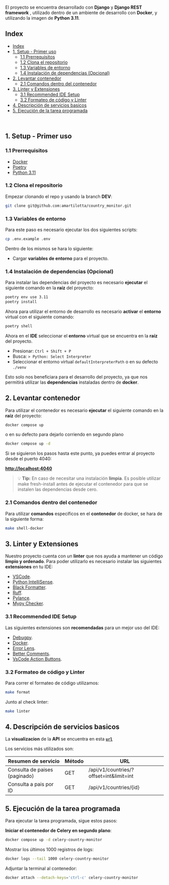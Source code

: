 
El proyecto se encuentra desarrollado con **Django** y **Django REST framework** , utilizado dentro de un ambiente de desarrollo con **Docker**, y utilizando la imagen de **Python 3.11**.



## Index

- [Index](#index)
- [1. Setup - Primer uso](#1-setup---primer-uso)
  - [1.1 Prerrequisitos](#11-prerrequisitos)
  - [1.2 Clona el repositorio](#12-clona-el-repositorio)
  - [1.3 Variables de entorno](#13-variables-de-entorno)
  - [1.4 Instalación de dependencias (Opcional)](#14-instalación-de-dependencias-opcional)
- [2. Levantar contenedor](#2-levantar-contenedor)
  - [2.1 Comandos dentro del contenedor](#21-comandos-dentro-del-contenedor)
- [3. Linter y Extensiones](#3-linter-y-extensiones)
  - [3.1 Recommended IDE Setup](#31-recommended-ide-setup)
  - [3.2 Formateo de código y Linter](#32-formateo-de-código-y-linter)
- [4. Descripción de servicios basicos](#4-descripción-de-servicios-basicos)
- [5. Ejecución de la tarea programada](#5-ejecución-de-la-tarea-programada)

<br />

## 1. Setup - Primer uso

### 1.1 Prerrequisitos

- [Docker](https://docs.docker.com/engine/install/)
- [Poetry](https://python-poetry.org/docs/#installing-with-the-official-installer)
- [Python 3.11](https://www.python.org/)



### 1.2 Clona el repositorio

Empezar clonando el repo y usando la branch **DEV**:

```bash
git clone git@github.com:amartilotta/country_monitor.git
```

### 1.3 Variables de entorno

Para este paso es necesario ejecutar los dos siguientes scripts:

```bash
cp .env.example .env

```

Dentro de los mismos se hara lo siguiente:

- Cargar **variables de entorno** para el proyecto.


### 1.4 Instalación de dependencias (Opcional)

Para instalar las dependencias del proyecto es necesario **ejecutar** el siguiente comando en la **raíz** del proyecto:

```bash
poetry env use 3.11
poetry install
```

Ahora para utilizar el entorno de desarrollo es necesario **activar** el **entorno** virtual con el siguiente comando:

```bash
poetry shell
```


Ahora en el **IDE** seleccionar el **entorno** virtual que se encuentra en la **raíz** del proyecto.


- Presionar: `Ctrl + Shift + P`
- Busca: `> Python: Select Interpreter`
- Seleccionar el entorno virtual `defaultInterpreterPath` o en su defecto `./venv`


Esto solo nos beneficiara para el desarrollo del proyecto, ya que nos permitirá utilizar las **dependencias** instaladas dentro de **docker**.



## 2. Levantar contenedor

Para utilizar el contenedor es necesario **ejecutar** el siguiente comando en la **raíz** del proyecto:

```bash
docker compose up
```
o en su defecto para dejarlo corriendo en segundo plano
```bash
docker compose up -d
```

Si se siguieron los pasos hasta este punto, ya puedes entrar al proyecto desde el puerto 4040:

[**http://localhost:4040**](http://localhost:4040)


> 💡 **Tip:** En caso de necesitar una instalación **limpia**. Es posible utilizar make fresh-install antes de ejecutar el contenedor para que se instalen las dependencias desde cero.


### 2.1 Comandos dentro del contenedor

Para utilizar **comandos** específicos en el **contenedor** de docker, se hara de la siguiente forma:

```bash
make shell-docker
```

## 3. Linter y Extensiones

Nuestro proyecto cuenta con un **linter** que nos ayuda a mantener un código **limpio y ordenado**. Para poder utilizarlo es necesario instalar las siguientes **extensiones** en tu IDE:

- [VSCode](https://code.visualstudio.com/).
- [Python IntelliSense](vscode:extension/ms-python.python).
- [Black Formatter](vscode:extension/ms-python.black-formatter).
- [Ruff](vscode:extension/charliermarsh.ruff).
- [Pylance](vscode:extension/ms-python.vscode-pylance).
- [Mypy Checker](vscode:extension/ms-python.mypy-type-checker).


### 3.1 Recommended IDE Setup

Las siguientes extensiones son **recomendadas** para un mejor uso del IDE:

- [Debugpy](vscode:extension/ms-python.debugpy).
- [Docker](vscode:extension/ms-azuretools.vscode-docker).
- [Error Lens](vscode:extension/usernamehw.errorlens).
- [Better Comments](vscode:extension/aaron-bond.better-comments).
- [VsCode Action Buttons](vscode:extension/seunlanlege.action-buttons).

### 3.2 Formateo de código y Linter


Para correr el formateo de código utilizamos:

```sh
make format
```
Junto al check linter:
```sh
make linter
```


## 4. Descripción de servicios basicos

La **visualizacion** de la **API** se encuentra en esta  [**`url`**](http://localhost:4040/api/v1/countries/)

Los servicios más utilizados son:

| Resumen de servicio               | Método |                   URL                    |
| --------------------------------- | ------ | ---------------------------------------- |
| Consulta de paises (paginado)     |   GET  | /api/v1/countries/?offset=int&limit=int  |
| Consulta a pais por ID            |   GET  | /api/v1/countries/{id}                   |

## 5. Ejecución de la tarea programada

Para ejecutar la tarea programada, sigue estos pasos:

**Iniciar el contenedor de Celery en segundo plano**:
```bash
docker compose up -d celery-country-monitor
```

Mostrar los últimos 1000 registros de logs:
```bash
docker logs --tail 1000 celery-country-monitor
```
Adjuntar la terminal al contenedor:
```bash
docker attach --detach-keys='ctrl-c' celery-country-monitor
```
